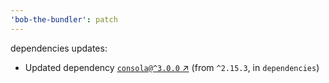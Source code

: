 ```yaml
---
'bob-the-bundler': patch
---
```


dependencies updates:

- Updated dependency [`consola@^3.0.0` ↗︎](https://www.npmjs.com/package/consola/v/3.0.0) (from
  `^2.15.3`, in `dependencies`)
